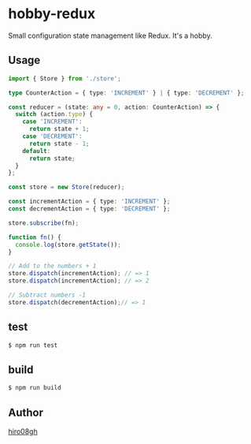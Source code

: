 # hobby-redux

Small configuration state management like Redux. It's a hobby.

## Usage

```typescript
import { Store } from './store';

type CounterAction = { type: 'INCREMENT' } | { type: 'DECREMENT' };

const reducer = (state: any = 0, action: CounterAction) => {
  switch (action.type) {
    case 'INCREMENT':
      return state + 1;
    case 'DECREMENT':
      return state - 1;
    default:
      return state;
  }
};

const store = new Store(reducer);

const incrementAction = { type: 'INCREMENT' };
const decrementAction = { type: 'DECREMENT' };

store.subscribe(fn);

function fn() {
  console.log(store.getState());
}

// Add to the numbers + 1
store.dispatch(incrementAction); // => 1
store.dispatch(incrementAction); // => 2

// Subtract numbers -1
store.dispatch(decrementAction);// => 1
```

## test

```bash
$ npm run test
```

## build

```bash
$ npm run build
```

## Author

[hiro08gh](https://github.com/hiro08gh)
